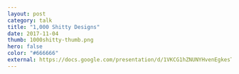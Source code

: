 ```yaml
---
layout: post
category: talk
title: "1,000 Shitty Designs"
date: 2017-11-04
thumb: 1000shitty-thumb.png
hero: false
color: "#666666"
external: https://docs.google.com/presentation/d/1VKCG1hZNUNYHvenEgkesTauYhWQSMBXqPYEDJP0-XnU/pub?start=false&loop=false&delayms=3000&slide=id.p
---
```

